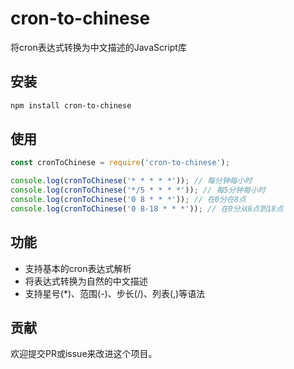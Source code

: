 # cron-to-chinese

将cron表达式转换为中文描述的JavaScript库

## 安装

```bash
npm install cron-to-chinese
```

## 使用

```javascript
const cronToChinese = require('cron-to-chinese');

console.log(cronToChinese('* * * * *')); // 每分钟每小时
console.log(cronToChinese('*/5 * * * *')); // 每5分钟每小时
console.log(cronToChinese('0 8 * * *')); // 在0分在8点
console.log(cronToChinese('0 8-18 * * *')); // 在0分从8点到18点
```

## 功能

- 支持基本的cron表达式解析
- 将表达式转换为自然的中文描述
- 支持星号(*)、范围(-)、步长(/)、列表(,)等语法

## 贡献

欢迎提交PR或issue来改进这个项目。